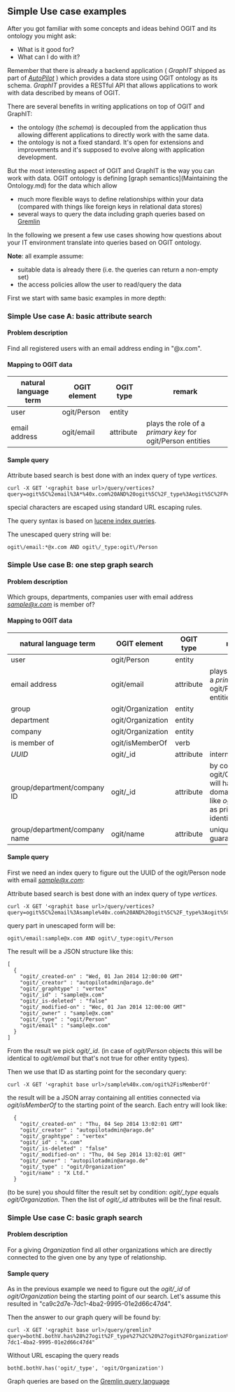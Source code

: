 ## Simple Use case examples

After you got familiar with some concepts and ideas behind OGIT and its ontology you might ask:

* What is it good for?
* What can I do with it?

Remember that there is already a backend application ( *GraphIT* shipped as part of *[AutoPilot](https://autopilot.co)* ) which provides a data store using OGIT ontology as its schema. *GraphIT* provides a RESTful API that allows applications to work with data described by means of OGIT.

There are several benefits in writing applications on top of OGIT and GraphIT:

* the ontology (the *schema*) is decoupled from the application thus allowing different applications to directly work with the same data.
* the ontology is not a fixed standard. It's open for extensions and improvements and it's supposed to evolve along with application development.

But the most interesting aspect of OGIT and GraphIT is the way you can work with data. OGIT ontology is defining [graph semantics](Maintaining the Ontology.md) for the data which allow
* much more flexible ways to define relationships within your data (compared with things like foreign keys in relational data stores)
* several ways to query the data including graph queries based on [Gremlin](https://github.com/tinkerpop/gremlin/wiki)

In the following we present a few use cases showing how questions about your IT environment translate into queries based on OGIT ontology.

**Note**: all example assume:
* suitable data is already there (i.e. the queries can return a non-empty set)
* the access policies allow the user to read/query the data

First we start with same basic examples in more depth:

### Simple Use case A: basic attribute search

#### Problem description

Find all registered users with an email address ending in "@x.com".

#### Mapping to OGIT data

| natural language term | OGIT element | OGIT type | remark |
| --- | --- | --- | --- |
| user | ogit/Person | entity | |
| email address | ogit/email | attribute | plays the role of a *primary key* for ogit/Person entities |

#### Sample query

Attribute based search is best done with an index query of type *vertices*. 
```
curl -X GET '<graphit base url>/query/vertices?query=ogit%5C%2email%3A*%40x.com%20AND%20ogit%5C%2F_type%3Aogit%5C%2FPerson'
```

special characters are escaped using standard URL escaping rules.

The query syntax is based on [lucene index queries](http://lucene.apache.org/core/4_6_0/queryparser/org/apache/lucene/queryparser/classic/package-summary.html#package_description). 

The unescaped query string will be:
```
ogit\/email:*@x.com AND ogit\/_type:ogit\/Person
```

### Simple Use case B: one step graph search

#### Problem description

Which groups, departments, companies user with email address *sample@x.com* is member of?

#### Mapping to OGIT data

| natural language term | OGIT element | OGIT type | remark |
| --- | --- | --- | --- |
| user | ogit/Person | entity | |
| email address | ogit/email | attribute | plays the role of a *primary key* for ogit/Person entities |
| group | ogit/Organization | entity | |
| department | ogit/Organization | entity | |
| company | ogit/Organization | entity | |
| is member of | ogit/isMemberOf | verb | |
| *UUID* | ogit/_id | attribute | internal attribute |
| group/department/company ID | ogit/_id | attribute | by convention ogit/Organization will have some domain name like *ogit/_id* used as primary identifier |
| group/department/company name | ogit/name | attribute | uniquness not guaranteed |

#### Sample query

First we need an index query to figure out the UUID of the ogit/Person node with email *sample@x.com*:

Attribute based search is best done with an index query of type *vertices*. 
```
curl -X GET '<graphit base url>/query/vertices?query=ogit%5C%2email%3Asample%40x.com%20AND%20ogit%5C%2F_type%3Aogit%5C%2FPerson'
```

query part in unescaped form will be:
```
ogit\/email:sample@x.com AND ogit\/_type:ogit\/Person
```

The result will be a JSON structure like this:
```
[
  {
    "ogit/_created-on" : "Wed, 01 Jan 2014 12:00:00 GMT"
    "ogit/_creator" : "autopilotadmin@arago.de"
    "ogit/_graphtype" : "vertex"
    "ogit/_id" : "sample@x.com"
    "ogit/_is-deleted" : "false"
    "ogit/_modified-on" : "Wec, 01 Jan 2014 12:00:00 GMT"
    "ogit/_owner" : "sample@x.com"
    "ogit/_type" : "ogit/Person"
    "ogit/email" : "sample@x.com"
  }
]
```

From the result we pick *ogit/_id*. (in case of *ogit/Person* objects this will be identical to *ogit/email* but that's not true for other entity types).

Then we use that ID as starting point for the secondary query:

```
curl -X GET '<graphit base url>/sample%40x.com/ogit%2FisMemberOf'
```

the result will be a JSON array containing all entities connected via *ogit/isMemberOf* to the starting point of the search. Each entry will look like:

```
  {
    "ogit/_created-on" : "Thu, 04 Sep 2014 13:02:01 GMT"
    "ogit/_creator" : "autopilotadmin@arago.de"
    "ogit/_graphtype" : "vertex"
    "ogit/_id" : "x.com"
    "ogit/_is-deleted" : "false"
    "ogit/_modified-on" : "Thu, 04 Sep 2014 13:02:01 GMT"
    "ogit/_owner" : "autopilotadmin@arago.de"
    "ogit/_type" : "ogit/Organization"
    "ogit/name" : "X Ltd."
  }
```

(to be sure) you should filter the result set by condition: *ogit/_type* equals *ogit/Organization*. Then the list of *ogit/_id* attributes will be the final result.


### Simple Use case C: basic graph search

#### Problem description

For a giving *Organization* find all other organizations which are directly connected to the given one by any type of relationship.

#### Sample query

As in the previous example we need to figure out the *ogit/_id* of *ogit/Organization* being the starting point of our search. Let's assume this resulted in "ca9c2d7e-7dc1-4ba2-9995-01e2d66c47d4".

Then the answer to our graph query will be found by:
```
curl -X GET '<graphit base url>/query/gremlin?query=bothE.bothV.has%28%27ogit%2F_type%27%2C%20%27ogit%2FOrganization%27%29&root=ca9c2d7e-7dc1-4ba2-9995-01e2d66c47d4"
```

Without URL escaping the query reads
```
bothE.bothV.has('ogit/_type', 'ogit/Organization')
```

Graph queries are based on the [Gremlin query language](http://gremlindocs.com/)

